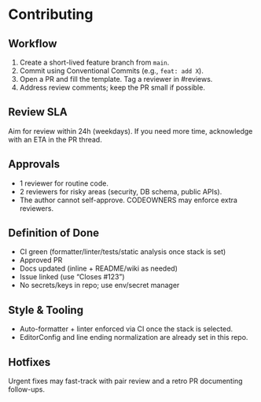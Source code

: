 # Contributing

## Workflow
1. Create a short-lived feature branch from `main`.
2. Commit using Conventional Commits (e.g., `feat: add X`).
3. Open a PR and fill the template. Tag a reviewer in #reviews.
4. Address review comments; keep the PR small if possible.

## Review SLA
Aim for review within 24h (weekdays). If you need more time, acknowledge with an ETA in the PR thread.

## Approvals
- 1 reviewer for routine code.
- 2 reviewers for risky areas (security, DB schema, public APIs).
- The author cannot self-approve. CODEOWNERS may enforce extra reviewers.

## Definition of Done
- CI green (formatter/linter/tests/static analysis once stack is set)
- Approved PR
- Docs updated (inline + README/wiki as needed)
- Issue linked (use “Closes #123”)
- No secrets/keys in repo; use env/secret manager

## Style & Tooling
- Auto-formatter + linter enforced via CI once the stack is selected.
- EditorConfig and line ending normalization are already set in this repo.

## Hotfixes
Urgent fixes may fast-track with pair review and a retro PR documenting follow-ups.


